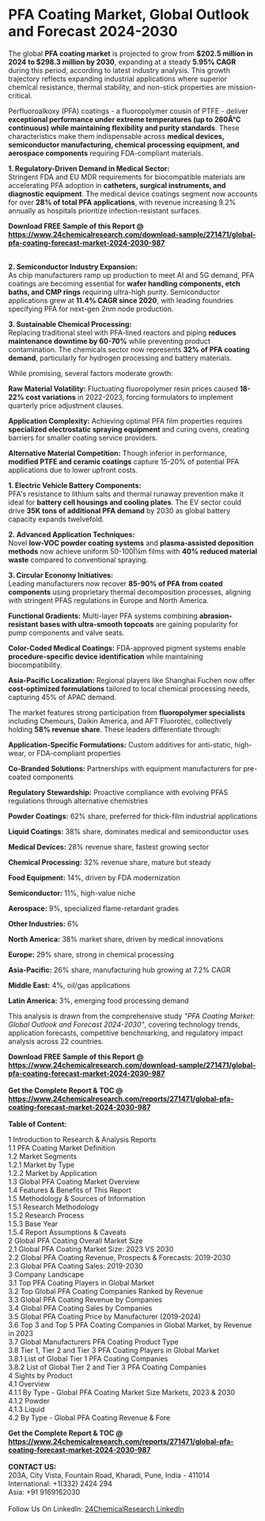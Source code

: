 <h1>PFA Coating Market, Global Outlook and Forecast 2024-2030</h1><p>The global <strong>PFA coating market</strong> is projected to grow from <strong>$202.5 million in 2024 to $298.3 million by 2030</strong>, expanding at a steady <strong>5.95% CAGR</strong> during this period, according to latest industry analysis. This growth trajectory reflects expanding industrial applications where superior chemical resistance, thermal stability, and non-stick properties are mission-critical.</p><p>Perfluoroalkoxy (PFA) coatings - a fluoropolymer cousin of PTFE - deliver <strong>exceptional performance under extreme temperatures (up to 260Â°C continuous) while maintaining flexibility and purity standards</strong>. These characteristics make them indispensable across <strong>medical devices, semiconductor manufacturing, chemical processing equipment, and aerospace components</strong> requiring FDA-compliant materials.</p><p><strong>1. Regulatory-Driven Demand in Medical Sector:</strong><br>
Stringent FDA and EU MDR requirements for biocompatible materials are accelerating PFA adoption in <strong>catheters, surgical instruments, and diagnostic equipment</strong>. The medical device coatings segment now accounts for over <strong>28% of total PFA applications</strong>, with revenue increasing 9.2% annually as hospitals prioritize infection-resistant surfaces.</p><div><b>Download FREE Sample of this Report @ 
            <a href="https://www.24chemicalresearch.com/download-sample/271471/global-pfa-coating-forecast-market-2024-2030-987">
            https://www.24chemicalresearch.com/download-sample/271471/global-pfa-coating-forecast-market-2024-2030-987</a></b></div><br><p><strong>2. Semiconductor Industry Expansion:</strong><br>
As chip manufacturers ramp up production to meet AI and 5G demand, PFA coatings are becoming essential for <strong>wafer handling components, etch baths, and CMP rings</strong> requiring ultra-high purity. Semiconductor applications grew at <strong>11.4% CAGR since 2020</strong>, with leading foundries specifying PFA for next-gen 2nm node production.</p><p><strong>3. Sustainable Chemical Processing:</strong><br>
Replacing traditional steel with PFA-lined reactors and piping <strong>reduces maintenance downtime by 60-70%</strong> while preventing product contamination. The chemicals sector now represents <strong>32% of PFA coating demand</strong>, particularly for hydrogen processing and battery materials.</p><p>While promising, several factors moderate growth:</p><p><strong>Raw Material Volatility:</strong> Fluctuating fluoropolymer resin prices caused <strong>18-22% cost variations</strong> in 2022-2023, forcing formulators to implement quarterly price adjustment clauses.</p><p><strong>Application Complexity:</strong> Achieving optimal PFA film properties requires <strong>specialized electrostatic spraying equipment</strong> and curing ovens, creating barriers for smaller coating service providers.</p><p><strong>Alternative Material Competition:</strong> Though inferior in performance, <strong>modified PTFE and ceramic coatings</strong> capture 15-20% of potential PFA applications due to lower upfront costs.</p><p><strong>1. Electric Vehicle Battery Components:</strong><br>
PFA's resistance to lithium salts and thermal runaway prevention make it ideal for <strong>battery cell housings and cooling plates</strong>. The EV sector could drive <strong>35K tons of additional PFA demand</strong> by 2030 as global battery capacity expands twelvefold.</p><p><strong>2. Advanced Application Techniques:</strong><br>
Novel <strong>low-VOC powder coating systems</strong> and <strong>plasma-assisted deposition methods</strong> now achieve uniform 50-100Î¼m films with <strong>40% reduced material waste</strong> compared to conventional spraying.</p><p><strong>3. Circular Economy Initiatives:</strong><br>
Leading manufacturers now recover <strong>85-90% of PFA from coated components</strong> using proprietary thermal decomposition processes, aligning with stringent PFAS regulations in Europe and North America.</p><p><strong>Functional Gradients:</strong> Multi-layer PFA systems combining <strong>abrasion-resistant bases with ultra-smooth topcoats</strong> are gaining popularity for pump components and valve seats.</p><p><strong>Color-Coded Medical Coatings:</strong> FDA-approved pigment systems enable <strong>procedure-specific device identification</strong> while maintaining biocompatibility.</p><p><strong>Asia-Pacific Localization:</strong> Regional players like Shanghai Fuchen now offer <strong>cost-optimized formulations</strong> tailored to local chemical processing needs, capturing 45% of APAC demand.</p><p>The market features strong participation from <strong>fluoropolymer specialists</strong> including Chemours, Daikin America, and AFT Fluorotec, collectively holding <strong>58% revenue share</strong>. These leaders differentiate through:</p><p><strong>Application-Specific Formulations:</strong> Custom additives for anti-static, high-wear, or FDA-compliant properties</p><p><strong>Co-Branded Solutions:</strong> Partnerships with equipment manufacturers for pre-coated components</p><p><strong>Regulatory Stewardship:</strong> Proactive compliance with evolving PFAS regulations through alternative chemistries</p><p><strong>Powder Coatings:</strong> 62% share, preferred for thick-film industrial applications</p><p><strong>Liquid Coatings:</strong> 38% share, dominates medical and semiconductor uses</p><p><strong>Medical Devices:</strong> 28% revenue share, fastest growing sector</p><p><strong>Chemical Processing:</strong> 32% revenue share, mature but steady</p><p><strong>Food Equipment:</strong> 14%, driven by FDA modernization</p><p><strong>Semiconductor:</strong> 11%, high-value niche</p><p><strong>Aerospace:</strong> 9%, specialized flame-retardant grades</p><p><strong>Other Industries:</strong> 6%</p><p><strong>North America:</strong> 38% market share, driven by medical innovations</p><p><strong>Europe:</strong> 29% share, strong in chemical processing</p><p><strong>Asia-Pacific:</strong> 26% share, manufacturing hub growing at 7.2% CAGR</p><p><strong>Middle East:</strong> 4%, oil/gas applications</p><p><strong>Latin America:</strong> 3%, emerging food processing demand</p><p>This analysis is drawn from the comprehensive study <em>"PFA Coating Market: Global Outlook and Forecast 2024-2030"</em>, covering technology trends, application forecasts, competitive benchmarking, and regulatory impact analysis across 22 countries.</p><div><b>Download FREE Sample of this Report @ 
            <a href="https://www.24chemicalresearch.com/download-sample/271471/global-pfa-coating-forecast-market-2024-2030-987">
            https://www.24chemicalresearch.com/download-sample/271471/global-pfa-coating-forecast-market-2024-2030-987</a></b></div><br><div><b>Get the Complete Report & TOC @ 
            <a href="https://www.24chemicalresearch.com/reports/271471/global-pfa-coating-forecast-market-2024-2030-987">
            https://www.24chemicalresearch.com/reports/271471/global-pfa-coating-forecast-market-2024-2030-987</a></b></div><br>
            <b>Table of Content:</b><p>1 Introduction to Research & Analysis Reports<br />
    1.1 PFA Coating Market Definition<br />
    1.2 Market Segments<br />
        1.2.1 Market by Type<br />
        1.2.2 Market by Application<br />
    1.3 Global PFA Coating Market Overview<br />
    1.4 Features & Benefits of This Report<br />
    1.5 Methodology & Sources of Information<br />
        1.5.1 Research Methodology<br />
        1.5.2 Research Process<br />
        1.5.3 Base Year<br />
        1.5.4 Report Assumptions & Caveats<br />
2 Global PFA Coating Overall Market Size<br />
    2.1 Global PFA Coating Market Size: 2023 VS 2030<br />
    2.2 Global PFA Coating Revenue, Prospects & Forecasts: 2019-2030<br />
    2.3 Global PFA Coating Sales: 2019-2030<br />
3 Company Landscape<br />
    3.1 Top PFA Coating Players in Global Market<br />
    3.2 Top Global PFA Coating Companies Ranked by Revenue<br />
    3.3 Global PFA Coating Revenue by Companies<br />
    3.4 Global PFA Coating Sales by Companies<br />
    3.5 Global PFA Coating Price by Manufacturer (2019-2024)<br />
    3.6 Top 3 and Top 5 PFA Coating Companies in Global Market, by Revenue in 2023<br />
    3.7 Global Manufacturers PFA Coating Product Type<br />
    3.8 Tier 1, Tier 2 and Tier 3 PFA Coating Players in Global Market<br />
        3.8.1 List of Global Tier 1 PFA Coating Companies<br />
        3.8.2 List of Global Tier 2 and Tier 3 PFA Coating Companies<br />
4 Sights by Product<br />
    4.1 Overview<br />
        4.1.1 By Type - Global PFA Coating Market Size Markets, 2023 & 2030<br />
        4.1.2 Powder<br />
        4.1.3 Liquid<br />
    4.2 By Type - Global PFA Coating Revenue & Fore</p><div><b>Get the Complete Report & TOC @ 
            <a href="https://www.24chemicalresearch.com/reports/271471/global-pfa-coating-forecast-market-2024-2030-987">
            https://www.24chemicalresearch.com/reports/271471/global-pfa-coating-forecast-market-2024-2030-987</a></b></div><br><b>CONTACT US:</b><br>
            203A, City Vista, Fountain Road, Kharadi, Pune, India - 411014<br>
            International: +1(332) 2424 294<br>
            Asia: +91 9169162030 <br><br>
            Follow Us On LinkedIn: <a href="https://www.linkedin.com/company/24chemicalresearch/">24ChemicalResearch LinkedIn</a>